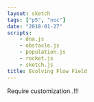 ```yaml
---
layout: sketch
tags: ["p5", "noc"]
date: "2018-01-27"
scripts: 
    - dna.js
    - obstacle.js
    - population.js
    - rocket.js
    - sketch.js
title: Evolving Flow Field
---
```


Require customization..!!!